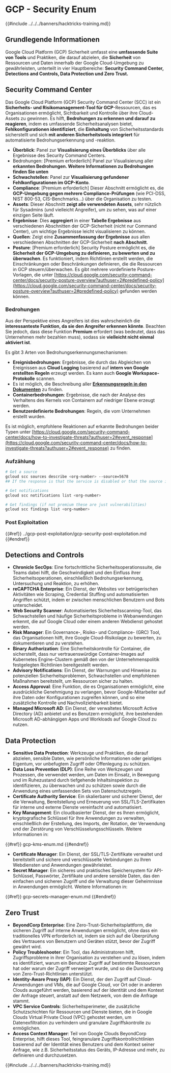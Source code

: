 # GCP - Security Enum

{{#include ../../../banners/hacktricks-training.md}}

## Grundlegende Informationen

Google Cloud Platform (GCP) Sicherheit umfasst eine **umfassende Suite von Tools** und Praktiken, die darauf abzielen, die **Sicherheit** von Ressourcen und Daten innerhalb der Google Cloud-Umgebung zu gewährleisten, unterteilt in vier Hauptbereiche: **Security Command Center, Detections and Controls, Data Protection und Zero Trust.**

## **Security Command Center**

Das Google Cloud Platform (GCP) Security Command Center (SCC) ist ein **Sicherheits- und Risikomanagement-Tool für GCP**-Ressourcen, das es Organisationen ermöglicht, Sichtbarkeit und Kontrolle über ihre Cloud-Assets zu gewinnen. Es hilft, **Bedrohungen zu erkennen und darauf zu reagieren**, indem es umfassende Sicherheitsanalysen bietet, **Fehlkonfigurationen identifiziert**, die **Einhaltung** von Sicherheitsstandards sicherstellt und sich **mit anderen Sicherheitstools integriert** für automatisierte Bedrohungserkennung und -reaktion.

- **Überblick**: Panel zur **Visualisierung eines Überblicks** über alle Ergebnisse des Security Command Centers.
- Bedrohungen: \[Premium erforderlich] Panel zur Visualisierung aller **erkannten Bedrohungen. Weitere Informationen zu Bedrohungen finden Sie unten**
- **Schwachstellen**: Panel zur **Visualisierung gefundener Fehlkonfigurationen im GCP-Konto**.
- **Compliance**: \[Premium erforderlich] Dieser Abschnitt ermöglicht es, die **GCP-Umgebung gegen mehrere Compliance-Prüfungen** (wie PCI-DSS, NIST 800-53, CIS-Benchmarks...) über die Organisation zu testen.
- **Assets**: Dieser Abschnitt **zeigt alle verwendeten Assets**, sehr nützlich für Sysadmins (und vielleicht Angreifer), um zu sehen, was auf einer einzigen Seite läuft.
- **Ergebnisse**: Dies **aggregiert** in einer **Tabelle Ergebnisse** aus verschiedenen Abschnitten der GCP-Sicherheit (nicht nur Command Center), um wichtige Ergebnisse leicht visualisieren zu können.
- **Quellen**: Zeigt eine **Zusammenfassung der Ergebnisse** aus allen verschiedenen Abschnitten der GCP-Sicherheit **nach Abschnitt**.
- **Posture**: \[Premium erforderlich] Security Posture ermöglicht es, die **Sicherheit der GCP-Umgebung zu definieren, zu bewerten und zu überwachen**. Es funktioniert, indem Richtlinien erstellt werden, die Einschränkungen oder Beschränkungen definieren, die die Ressourcen in GCP steuern/überwachen. Es gibt mehrere vordefinierte Posture-Vorlagen, die unter [https://cloud.google.com/security-command-center/docs/security-posture-overview?authuser=2#predefined-policy](https://cloud.google.com/security-command-center/docs/security-posture-overview?authuser=2#predefined-policy) gefunden werden können.

### **Bedrohungen**

Aus der Perspektive eines Angreifers ist dies wahrscheinlich die **interessanteste Funktion, da sie den Angreifer erkennen könnte**. Beachten Sie jedoch, dass diese Funktion **Premium** erfordert (was bedeutet, dass das Unternehmen mehr bezahlen muss), sodass sie **vielleicht nicht einmal aktiviert ist**.

Es gibt 3 Arten von Bedrohungserkennungsmechanismen:

- **Ereignisbedrohungen**: Ergebnisse, die durch das Abgleichen von Ereignissen aus **Cloud Logging** basierend auf **intern von Google erstellten Regeln** erzeugt werden. Es kann auch **Google Workspace-Protokolle** scannen.
- Es ist möglich, die Beschreibung aller [**Erkennungsregeln in den Dokumenten**](https://cloud.google.com/security-command-center/docs/concepts-event-threat-detection-overview?authuser=2#how_works) zu finden.
- **Containerbedrohungen**: Ergebnisse, die nach der Analyse des Verhaltens des Kernels von Containern auf niedriger Ebene erzeugt werden.
- **Benutzerdefinierte Bedrohungen**: Regeln, die vom Unternehmen erstellt wurden.

Es ist möglich, empfohlene Reaktionen auf erkannte Bedrohungen beider Typen unter [https://cloud.google.com/security-command-center/docs/how-to-investigate-threats?authuser=2#event_response](https://cloud.google.com/security-command-center/docs/how-to-investigate-threats?authuser=2#event_response) zu finden.

### Aufzählung
```bash
# Get a source
gcloud scc sources describe <org-number> --source=5678
## If the response is that the service is disabled or that the source is not found, then, it isn't enabled

# Get notifications
gcloud scc notifications list <org-number>

# Get findings (if not premium these are just vulnerabilities)
gcloud scc findings list <org-number>
```
### Post Exploitation

{{#ref}}
../gcp-post-exploitation/gcp-security-post-exploitation.md
{{#endref}}

## Detections and Controls

- **Chronicle SecOps**: Eine fortschrittliche Sicherheitsoperationssuite, die Teams dabei hilft, die Geschwindigkeit und den Einfluss ihrer Sicherheitsoperationen, einschließlich Bedrohungserkennung, Untersuchung und Reaktion, zu erhöhen.
- **reCAPTCHA Enterprise**: Ein Dienst, der Websites vor betrügerischen Aktivitäten wie Scraping, Credential Stuffing und automatisierten Angriffen schützt, indem er zwischen menschlichen Benutzern und Bots unterscheidet.
- **Web Security Scanner**: Automatisiertes Sicherheitsscanning-Tool, das Schwachstellen und häufige Sicherheitsprobleme in Webanwendungen erkennt, die auf Google Cloud oder einem anderen Webdienst gehostet werden.
- **Risk Manager**: Ein Governance-, Risiko- und Compliance- (GRC) Tool, das Organisationen hilft, ihre Google Cloud-Risikolage zu bewerten, zu dokumentieren und zu verstehen.
- **Binary Authorization**: Eine Sicherheitskontrolle für Container, die sicherstellt, dass nur vertrauenswürdige Container-Images auf Kubernetes Engine-Clustern gemäß den von der Unternehmenspolitik festgelegten Richtlinien bereitgestellt werden.
- **Advisory Notifications**: Ein Dienst, der Warnungen und Hinweise zu potenziellen Sicherheitsproblemen, Schwachstellen und empfohlenen Maßnahmen bereitstellt, um Ressourcen sicher zu halten.
- **Access Approval**: Eine Funktion, die es Organisationen ermöglicht, eine ausdrückliche Genehmigung zu verlangen, bevor Google-Mitarbeiter auf ihre Daten oder Konfigurationen zugreifen können, und so eine zusätzliche Kontrolle und Nachvollziehbarkeit bietet.
- **Managed Microsoft AD**: Ein Dienst, der verwaltetes Microsoft Active Directory (AD) anbietet und es Benutzern ermöglicht, ihre bestehenden Microsoft AD-abhängigen Apps und Workloads auf Google Cloud zu nutzen.

## Data Protection

- **Sensitive Data Protection**: Werkzeuge und Praktiken, die darauf abzielen, sensible Daten, wie persönliche Informationen oder geistiges Eigentum, vor unbefugtem Zugriff oder Offenlegung zu schützen.
- **Data Loss Prevention (DLP)**: Eine Reihe von Werkzeugen und Prozessen, die verwendet werden, um Daten im Einsatz, in Bewegung und im Ruhezustand durch tiefgehende Inhaltsinspektion zu identifizieren, zu überwachen und zu schützen sowie durch die Anwendung eines umfassenden Sets von Datenschutzregeln.
- **Certificate Authority Service**: Ein skalierbarer und sicherer Dienst, der die Verwaltung, Bereitstellung und Erneuerung von SSL/TLS-Zertifikaten für interne und externe Dienste vereinfacht und automatisiert.
- **Key Management**: Ein cloudbasierter Dienst, der es Ihnen ermöglicht, kryptografische Schlüssel für Ihre Anwendungen zu verwalten, einschließlich der Erstellung, des Imports, der Rotation, der Verwendung und der Zerstörung von Verschlüsselungsschlüsseln. Weitere Informationen in:

{{#ref}}
gcp-kms-enum.md
{{#endref}}

- **Certificate Manager**: Ein Dienst, der SSL/TLS-Zertifikate verwaltet und bereitstellt und sichere und verschlüsselte Verbindungen zu Ihren Webdiensten und Anwendungen gewährleistet.
- **Secret Manager**: Ein sicheres und praktisches Speichersystem für API-Schlüssel, Passwörter, Zertifikate und andere sensible Daten, das den einfachen und sicheren Zugriff und die Verwaltung dieser Geheimnisse in Anwendungen ermöglicht. Weitere Informationen in:

{{#ref}}
gcp-secrets-manager-enum.md
{{#endref}}

## Zero Trust

- **BeyondCorp Enterprise**: Eine Zero-Trust-Sicherheitsplattform, die sicheren Zugriff auf interne Anwendungen ermöglicht, ohne dass ein traditionelles VPN erforderlich ist, indem sie sich auf die Überprüfung des Vertrauens von Benutzern und Geräten stützt, bevor der Zugriff gewährt wird.
- **Policy Troubleshooter**: Ein Tool, das Administratoren hilft, Zugriffsprobleme in ihrer Organisation zu verstehen und zu lösen, indem es identifiziert, warum ein Benutzer Zugriff auf bestimmte Ressourcen hat oder warum der Zugriff verweigert wurde, und so die Durchsetzung von Zero-Trust-Richtlinien unterstützt.
- **Identity-Aware Proxy (IAP)**: Ein Dienst, der den Zugriff auf Cloud-Anwendungen und VMs, die auf Google Cloud, vor Ort oder in anderen Clouds ausgeführt werden, basierend auf der Identität und dem Kontext der Anfrage steuert, anstatt auf dem Netzwerk, von dem die Anfrage stammt.
- **VPC Service Controls**: Sicherheitsperimeter, die zusätzliche Schutzschichten für Ressourcen und Dienste bieten, die in Google Clouds Virtual Private Cloud (VPC) gehostet werden, um Datenexfiltration zu verhindern und granulare Zugriffskontrolle zu ermöglichen.
- **Access Context Manager**: Teil von Google Clouds BeyondCorp Enterprise, hilft dieses Tool, feingranulare Zugriffskontrollrichtlinien basierend auf der Identität eines Benutzers und dem Kontext seiner Anfrage, wie z.B. Sicherheitsstatus des Geräts, IP-Adresse und mehr, zu definieren und durchzusetzen.

{{#include ../../../banners/hacktricks-training.md}}
